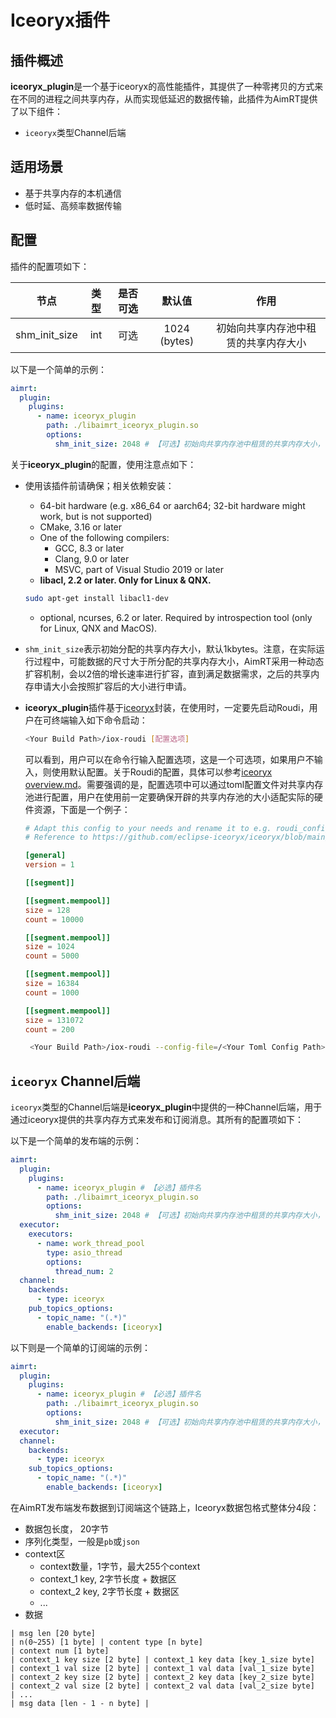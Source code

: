 
# Iceoryx插件


## 插件概述

**iceoryx_plugin**是一个基于iceoryx的高性能插件，其提供了一种零拷贝的方式来在不同的进程之间共享内存，从而实现低延迟的数据传输，此插件为AimRT提供了以下组件：
- `iceoryx`类型Channel后端

## 适用场景
- 基于共享内存的本机通信
- 低时延、高频率数据传输

## 配置

插件的配置项如下：

| 节点             | 类型      | 是否可选| 默认值 | 作用 |
| :----:           | :----:   | :----: | :----:| :----: |
| shm_init_size    | int      | 可选  | 1024 (bytes)   | 初始向共享内存池中租赁的共享内存大小 |



以下是一个简单的示例：
```yaml
aimrt:
  plugin:
    plugins:
      - name: iceoryx_plugin
        path: ./libaimrt_iceoryx_plugin.so
        options:
          shm_init_size: 2048 # 【可选】初始向共享内存池中租赁的共享内存大小， 单位bytes
```


关于**iceoryx_plugin**的配置，使用注意点如下：
- 使用该插件前请确保；相关依赖安装：
  - 64-bit hardware (e.g. x86_64 or aarch64; 32-bit hardware might work, but is not supported)
  - CMake, 3.16 or later
  - One of the following compilers:
    - GCC, 8.3 or later
    - Clang, 9.0 or later
    - MSVC, part of Visual Studio 2019 or later
  - **libacl, 2.2 or later. Only for Linux & QNX.** 
  ```bash
  sudo apt-get install libacl1-dev
  ```
  - optional, ncurses, 6.2 or later. Required by introspection tool (only for Linux, QNX and MacOS).


- `shm_init_size`表示初始分配的共享内存大小，默认1kbytes。注意，在实际运行过程中，可能数据的尺寸大于所分配的共享内存大小，AimRT采用一种动态扩容机制，会以2倍的增长速率进行扩容，直到满足数据需求，之后的共享内存申请大小会按照扩容后的大小进行申请。


- **iceoryx_plugin**插件基于[iceoryx](https://github.com/eclipse-iceoryx/iceoryx)封装，在使用时，一定要先启动Roudi，用户在可终端输入如下命令启动：
  ```bash
  <Your Build Path>/iox-roudi [配置选项]
  ```
  可以看到，用户可以在命令行输入配置选项，这是一个可选项，如果用户不输入，则使用默认配置。关于Roudi的配置，具体可以参考[iceoryx overview.md](https://github.com/eclipse-iceoryx/iceoryx/blob/main/doc/website/getting-started/overview.md)。需要强调的是，配置选项中可以通过toml配置文件对共享内存池进行配置，用户在使用前一定要确保开辟的共享内存池的大小适配实际的硬件资源，下面是一个例子：
  ```toml
  # Adapt this config to your needs and rename it to e.g. roudi_config.toml
  # Reference to https://github.com/eclipse-iceoryx/iceoryx/blob/main/iceoryx_posh/etc/iceoryx/roudi_config_example.toml

  [general]
  version = 1

  [[segment]]

  [[segment.mempool]]
  size = 128
  count = 10000

  [[segment.mempool]]
  size = 1024
  count = 5000

  [[segment.mempool]]
  size = 16384
  count = 1000

  [[segment.mempool]]
  size = 131072
  count = 200
  ```
  ```bash
   <Your Build Path>/iox-roudi --config-file=/<Your Toml Config Path>/iox_cfg.toml
  ```


## `iceoryx` Channel后端


`iceoryx`类型的Channel后端是**iceoryx_plugin**中提供的一种Channel后端，用于通过iceoryx提供的共享内存方式来发布和订阅消息。其所有的配置项如下：

以下是一个简单的发布端的示例：
```yaml
aimrt:
  plugin:
    plugins:
      - name: iceoryx_plugin # 【必选】插件名
        path: ./libaimrt_iceoryx_plugin.so
        options:
          shm_init_size: 2048 # 【可选】初始向共享内存池中租赁的共享内存大小， 单位bytes
  executor:
    executors:
      - name: work_thread_pool
        type: asio_thread
        options:
          thread_num: 2
  channel:
    backends:
      - type: iceoryx
    pub_topics_options:
      - topic_name: "(.*)" 
        enable_backends: [iceoryx]

```

以下则是一个简单的订阅端的示例：
```yaml
aimrt:
  plugin:
    plugins:
      - name: iceoryx_plugin # 【必选】插件名
        path: ./libaimrt_iceoryx_plugin.so
        options:
          shm_init_size: 2048 # 【可选】初始向共享内存池中租赁的共享内存大小， 单位bytes
  executor:
  channel:
    backends:
      - type: iceoryx
    sub_topics_options:
      - topic_name: "(.*)"
        enable_backends: [iceoryx]
```



在AimRT发布端发布数据到订阅端这个链路上，Iceoryx数据包格式整体分4段：
- 数据包长度， 20字节
- 序列化类型，一般是`pb`或`json`
- context区
  - context数量，1字节，最大255个context
  - context_1 key, 2字节长度 + 数据区
  - context_2 key, 2字节长度 + 数据区
  - ...
- 数据

```
| msg len [20 byte]
| n(0~255) [1 byte] | content type [n byte]
| context num [1 byte]
| context_1 key size [2 byte] | context_1 key data [key_1_size byte]
| context_1 val size [2 byte] | context_1 val data [val_1_size byte]
| context_2 key size [2 byte] | context_2 key data [key_2_size byte]
| context_2 val size [2 byte] | context_2 val data [val_2_size byte]
| ...
| msg data [len - 1 - n byte] |
```
